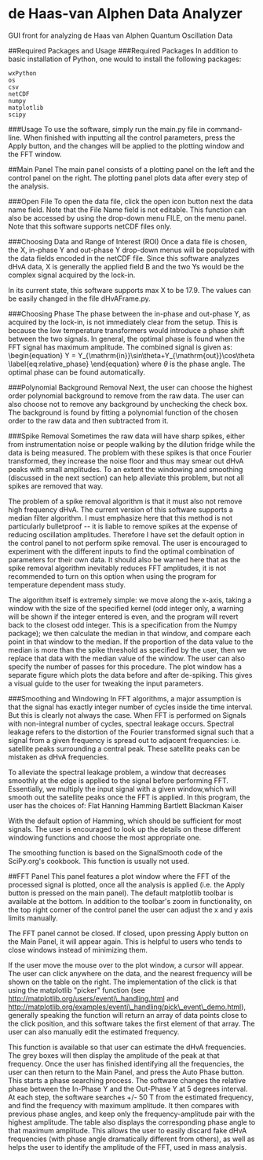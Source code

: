 # de Haas-van Alphen Data Analyzer 
GUI front for analyzing de Haas van Alphen Quantum Oscillation Data 

##Required Packages and Usage
###Required Packages
In addition to basic installation of Python, one would to install the following packages:

    wxPython
    os
    csv
    netCDF
    numpy
    matplotlib
    scipy


###Usage
To use the software, simply run the main.py file in command-line. When finished with inputting all the control parameters, press the Apply button, and the changes will be applied to the plotting window and the FFT window. 

##Main Panel
The main panel consists of a plotting panel on the left and the control panel on the right. The plotting panel plots data after every step of the analysis.    

###Open File
To open the data file, click the open icon button next the data name field. Note that the File Name field is not editable. This function can also be accessed by using the drop-down menu FILE, on the menu panel. Note that this software supports netCDF files only. 

###Choosing Data and Range of Interest (ROI)
Once a data file is chosen, the X, in-phase Y and out-phase Y drop-down menus will be populated with the data fields encoded in the netCDF file. Since this software analyzes dHvA data, X is generally the applied field B and the two Ys would be the complex signal acquired by the lock-in.

In its current state, this software supports max X to be 17.9. The values can be easily changed in the file dHvAFrame.py. 

###Choosing Phase
The phase between the in-phase and out-phase Y, as acquired by the lock-in, is not immediately clear from the setup. This is because the low temperature transformers would introduce a phase shift between the two signals. In general, the optimal phase is found when the FFT signal has maximum amplitude. The combined signal is given as:
\begin{equation}
    Y = Y_{\mathrm{in}}\sin\theta+Y_{\mathrm{out}}\cos\theta
    \label{eq:relative_phase}
\end{equation}
where $\theta$ is the phase angle. The optimal phase can be found automatically. 

###Polynomial Background Removal
Next, the user can choose the highest order polynomial background to remove from the raw data. The user can also choose not to remove any background by unchecking the check box. The background is found by fitting a polynomial function of the chosen order to the raw data and then subtracted from it. 

###Spike Removal
Sometimes the raw data will have sharp spikes, either from instrumentation noise or people walking by the dilution fridge while the data is being measured. The problem with these spikes is that once Fourier transformed, they increase the noise floor and thus may smear out dHvA peaks with small amplitudes. To an extent the windowing and smoothing (discussed in the next section) can help alleviate this problem, but not all spikes are removed that way.

The problem of a spike removal algorithm is that it must also not remove high frequency dHvA. The current version of this software supports a median filter algorithm. I must emphasize here that this method is not particularly bulletproof -- it is liable to remove spikes at the expense of reducing oscillation amplitudes. Therefore I have set the default option in the control panel to not perform spike removal. The user is encouraged to experiment with the different inputs to find the optimal combination of parameters
for their own data. It should also be warned here that as the spike removal algorithm inevitably reduces FFT amplitudes, it is not recommended to turn on this option when using the program for temperature dependent mass study. 

The algorithm itself is extremely simple: we move along the x-axis, taking a window with the size of the specified kernel (odd integer only, a warning will be shown if the integer entered is even, and the program will revert back to the closest odd integer. This is a specification from the Numpy package); we then calculate the median in that window, and compare each point in that window to the median. If the proportion of the data value to the median is more than the spike
threshold as specified by the user, then we replace that data with the median value of the window. The user can also specify the number of passes for this procedure. The plot window has a separate figure which plots the data before and after de-spiking. This gives a visual guide to the user for tweaking the input parameters. 

###Smoothing and Windowing
In FFT algorithms, a major assumption is that the signal has exactly integer number of cycles inside the time interval. But this is clearly not always the case. When FFT is performed on Signals with non-integral number of cycles, spectral leakage occurs. Spectral leakage refers to the distortion of the Fourier transformed signal such that a signal from a given frequency is spread out to adjacent frequencies: i.e. satellite peaks surrounding a central
peak. These satellite peaks can be mistaken as dHvA frequencies.

To alleviate the spectral leakage problem, a window that decreases smoothly at the edge is applied to the signal before performing FFT. Essentially, we multiply the input signal with a given window,which will smooth out the satellite peaks once the FFT is applied. In this program, the user has the choices of:
    Flat
    Hanning
    Hamming
    Bartlett
    Blackman
    Kaiser

With the default option of Hamming, which should be sufficient for most signals. The user is encouraged to look up the details on these different windowing functions and choose the most appropriate one. 

The smoothing function is based on the SignalSmooth code of the SciPy.org's cookbook. This function is usually not used.

##FFT Panel
This panel features a plot window where the FFT of the processed signal is plotted, once all the analysis is applied (i.e. the Apply button is pressed on the main panel). The default matplotlib toolbar is available at the bottom. In addition to the toolbar's zoom in functionality, on the top right corner of the control panel the user can adjust the x and y axis limits manually.

The FFT panel cannot be closed. If closed, upon pressing Apply button on the Main Panel, it will appear again. This is helpful to users who tends to close windows instead of minimizing them. 

If the user move the mouse over to the plot window, a cursor will appear. The user can click anywhere on the data, and the nearest frequency will be shown on the table on the right. The implementation of the click is that using the matplotlib "picker" function (see http://matplotlib.org/users/eventi\_handling.html and http://matplotlib.org/examples/eventi\_handling/pick\_event\_demo.html), generally speaking the function will return an array of data points close to the click
position, and this software takes the first element of that array. The user can also manually edit the estimated frequency. 

This function is available so that user can estimate the dHvA frequencies. The grey boxes will then display the amplitude of the peak at that frequency. Once the user has finished identifying all the frequencies, the user can then return to the Main Panel, and press the Auto Phase button. This starts a phase searching process. The software changes the relative phase between the In-Phase Y and the Out-Phase Y at 5 degrees interval. At each step, the software searches +/- 50 T from the estimated frequency, and find the frequency with maximum amplitude. It then compares with previous phase angles, and keep only the frequency-amplitude pair with the highest amplitude. The table also displays the corresponding phase angle to that maximum amplitude. This allows the user to easily discard fake dHvA frequencies (with phase angle dramatically different from others), as well as helps the user to identify the amplitude of the FFT, used in mass
analysis.  

